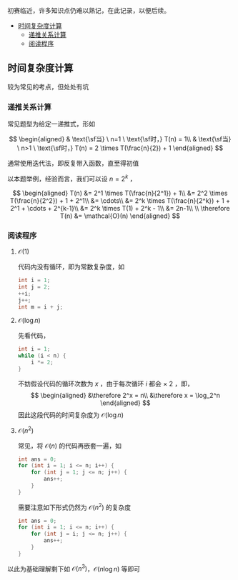 初赛临近，许多知识点仍难以熟记，在此记录，以便后续。

- [时间复杂度计算](#时间复杂度计算)
  - [递推关系计算](#递推关系计算)
  - [阅读程序](#阅读程序)

## 时间复杂度计算

较为常见的考点，但处处有坑

### 递推关系计算

常见题型为给定一递推式，形如

$$
\begin{aligned}
    & \text{\sf当} \ n=1 \ \text{\sf时，} T(n) = 1\\
    & \text{\sf当} \ n>1 \ \text{\sf时，} T(n) = 2 \times T(\frac{n}{2}) + 1
\end{aligned}
$$

通常使用迭代法，即反复带入函数，直至得初值

以本题举例，经验而言，我们可以设 $n=2^k$ ，

$$
\begin{aligned}
    T(n) &= 2^1 \times T(\frac{n}{2^1}) + 1\\
    &= 2^2 \times T(\frac{n}{2^2}) + 1 + 2^1\\
    &= \cdots\\
    &= 2^k \times T(\frac{n}{2^k}) + 1 + 2^1 + \cdots + 2^{k-1}\\
    &= 2^k \times T(1) + 2^k - 1\\
    &= 2n-1\\
    \\
    \therefore T(n) &= \mathcal{O}(n)
\end{aligned}
$$

### 阅读程序

1. $\mathcal{O}(1)$
   
    代码内没有循环，即为常数复杂度，如

    ```cpp
    int i = 1;
    int j = 2;
    ++i;
    j++;
    int m = i + j;
    ```
    
2. $\mathcal{O}(\log{n})$
   
    先看代码，

    ```cpp
    int i = 1;
    while (i < n) {
        i *= 2;
    }
    ```

    不妨假设代码的循环次数为 $x$ ，由于每次循环 $i$ 都会 $\times \ 2$ ，即，
    $$
    \begin{aligned}
      &\therefore 2^x = n\\
      &\therefore x = \log_2^n
    \end{aligned}
    $$
    因此这段代码的时间复杂度为 $\mathcal{O}(\log{n})$
    
3. $\mathcal{O}(n^2)$

    常见，将 $\mathcal{O}(n)$ 的代码再嵌套一遍，如

    ```cpp
    int ans = 0;
    for (int i = 1; i <= n; i++) {
        for (int j = 1; j <= n; j++) {
            ans++;
        }
    }
    ```

    需要注意如下形式仍然为 $\mathcal{O}(n^2)$ 的复杂度

    ```cpp
    int ans = 0;
    for (int i = 1; i <= n; i++) {
        for (int j = i; j <= n; j++) {
            ans++;
        }
    }
    ```

以此为基础理解剩下如 $\mathcal{O}(n^3)$，$\mathcal{O}(n\log{n})$ 等即可